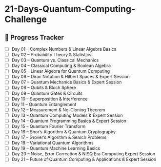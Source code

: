 # 21-Days-Quantum-Computing-Challenge

## 📌 Progress Tracker

- [ ] Day 01 – Complex Numbers & Linear Algebra Basics
- [ ] Day 02 – Probability Theory & Statistics
- [ ] Day 03 – Quantum vs. Classical Mechanics
- [ ] Day 04 – Classical Computing & Boolean Algebra
- [ ] Day 05 – Linear Algebra for Quantum Computing
- [ ] Day 06 – Dirac Notation & Hilbert Spaces & Expert Session
- [ ] Day 07 – Quantum Mechanics Basics & Expert Session
- [ ] Day 08 – Qubits & Bloch Sphere
- [ ] Day 09 – Quantum Gates & Circuits
- [ ] Day 10 – Superposition & Interference
- [ ] Day 11 – Quantum Entanglement
- [ ] Day 12 – Measurement & No-Cloning Theorem
- [ ] Day 13 – Quantum Computing Models & Expert Session
- [ ] Day 14 – Quantum Programming Basics & Expert Session
- [ ] Day 15 – Quantum Fourier Transform
- [ ] Day 16 – Shor’s Algorithm & Quantum Cryptography
- [ ] Day 17 – Grover’s Algorithm & Search Problems
- [ ] Day 18 – Variational Quantum Algorithms
- [ ] Day 19 – Quantum Machine Learning Basics
- [ ] Day 20 – Noise, Error Correction & NISQ Era Computing Expert Session
- [ ] Day 21 – Future of Quantum Computing & Applications & Expert Session
